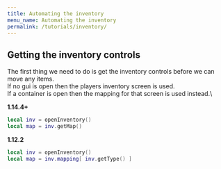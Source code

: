 ```yaml
---
title: Automating the inventory
menu_name: Automating the inventory
permalink: /tutorials/inventory/
---
```


## Getting the inventory controls

The first thing we need to do is get the inventory controls before we can move any items.\
If no gui is open then the players inventory screen is used.\
If a container is open then the mapping for that screen is used instead.\

**1.14.4+**
```lua
local inv = openInventory()
local map = inv.getMap()
```

**1.12.2**
```lua
local inv = openInventory()
local map = inv.mapping[ inv.getType() ]
```